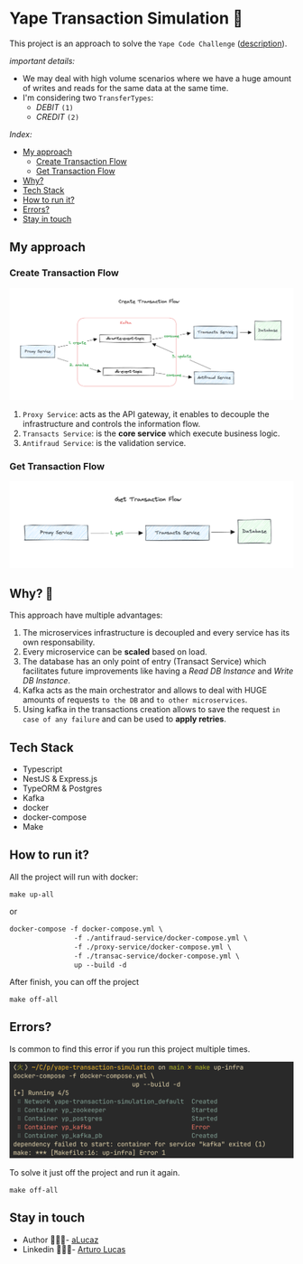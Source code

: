 # Yape Transaction Simulation 🚀
This project is an approach to solve the `Yape Code Challenge` 
([description](./CHALLENGE.md)).

*important details:*

- We may deal with high volume scenarios where we have a huge 
amount of writes and reads for the same data at the same time.
- I'm considering two `TransferTypes`:
  - *DEBIT* `(1)`
  - *CREDIT* `(2)`

*Index:*
- [My approach](#my-approach)
  - [Create Transaction Flow](#create-transaction-flow)
  - [Get Transaction Flow](#get-transaction-flow)
- [Why?](#why-)
- [Tech Stack](#tech-stack)
- [How to run it?](#how-to-run-it)
- [Errors?](#errors)
- [Stay in touch](#stay-in-touch)

## My approach

### Create Transaction Flow

![](./public/images/design.png)

1. `Proxy Service`: acts as the API gateway, it enables to decouple 
    the infrastructure and controls the information flow.
2. `Transacts Service`: is the **core service** which execute business logic.
3. `Antifraud Service`: is the validation service.

### Get Transaction Flow

![](./public/images/get-api-design.png)

## Why? 🤔

This approach have multiple advantages:
1. The microservices infrastructure is decoupled and every service has its
   own responsability.
2. Every microservice can be **scaled** based on load.
3. The database has an only point of entry (Transact Service) which
   facilitates future improvements like having a *Read DB Instance* and 
   *Write DB Instance*.
4. Kafka acts as the main orchestrator and allows to deal with HUGE 
   amounts of requests `to the DB` and `to other microservices`. 
5. Using kafka in the transactions creation allows to save the 
   request `in case of any failure` and can be used to **apply retries**.

## Tech Stack
- Typescript
- NestJS & Express.js
- TypeORM & Postgres
- Kafka
- docker
- docker-compose
- Make

## How to run it?

All the project will run with docker:

```shell
make up-all
```
or
```shell
docker-compose -f docker-compose.yml \
                -f ./antifraud-service/docker-compose.yml \
                -f ./proxy-service/docker-compose.yml \
                -f ./transac-service/docker-compose.yml \
                up --build -d
```
After finish, you can off the project
```shell
make off-all
```

## Errors?

Is common to find this error if you run this project multiple times.

![](./public/images/error-1.png)

To solve it just off the project and run it again.
```shell
make off-all
```

## Stay in touch

- Author 👷🏾‍♂️- [aLucaz](https://github.com/aLucaz)
- Linkedin 🧛🏾‍♂️- [Arturo Lucas](https://www.linkedin.com/in/arturo-lucas/)

